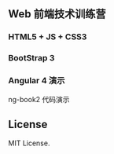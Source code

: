 ## Web 前端技术训练营

### HTML5 + JS + CSS3

### BootStrap 3

### Angular 4 演示

ng-book2 代码演示

## License

MIT License.
